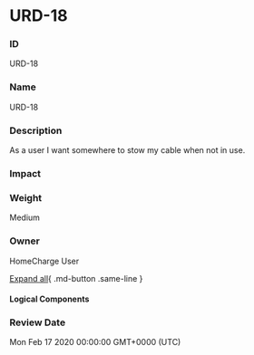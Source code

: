 

# URD-18

### ID

URD-18

### Name

URD-18

### Description

As a user I want somewhere to stow my cable when not in use.

### Impact



### Weight

Medium

### Owner

HomeCharge User

[Expand all](#){ .md-button .same-line }

#### Logical Components


    



### Review Date

Mon Feb 17 2020 00:00:00 GMT+0000 (UTC)

